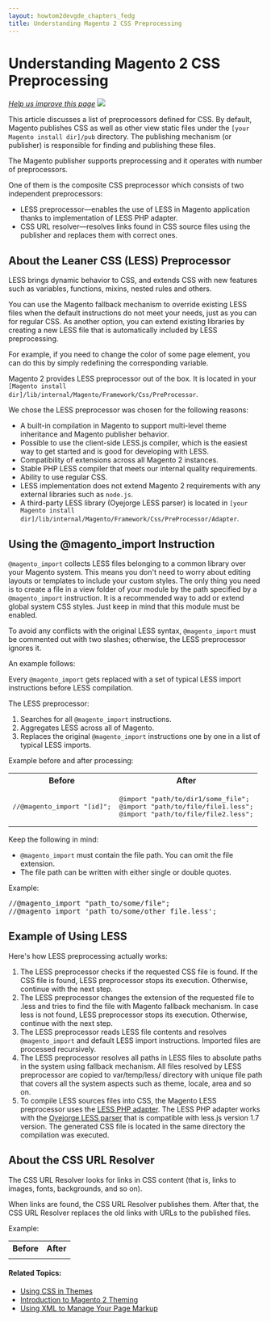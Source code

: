 ```yaml
---
layout: howtom2devgde_chapters_fedg
title: Understanding Magento 2 CSS Preprocessing
---
```

 
<h1 id="fedg_css-preprocess-overview">Understanding Magento 2 CSS Preprocessing</h1>

<p><a href="{{ site.githuburl }}guides/m2fedg/v1.0.0.0/css/css-preprocess.md" target="_blank"><em>Help us improve this page</em></a>&nbsp;<img src="{{ site.baseurl }}common/images/newWindow.gif"/></p>

This article discusses a list of preprocessors defined for CSS. By default, Magento publishes CSS as well as other view static files under the <code>[your Magento install dir]/pub</code> directory. The  publishing mechanism (or publisher) is responsible for finding and publishing these files. 

The Magento publisher supports preprocessing and it operates with number of preprocessors.

One of them is the composite CSS preprocessor which consists of two independent preprocessors: 

*	LESS preprocessor&mdash;enables the use of LESS in Magento application thanks to implementation of LESS PHP adapter.
*	CSS URL resolver&mdash;resolves links found in CSS source files using the publisher and replaces them with correct ones.

<h2 id="fedg_css-less-intro">About the Leaner CSS (LESS) Preprocessor</h2>

LESS brings dynamic behavior to CSS, and extends CSS with new features such as variables, functions, mixins, nested rules and others. 

You can use the Magento fallback mechanism to override existing LESS files when the default instructions do not meet your needs, just as you can for regular CSS. As another option, you can extend existing libraries by creating a new LESS file that is automatically included by LESS preprocessing. 

For example, if you need to change the color of some page element, you can do this by simply redefining the corresponding variable.

Magento 2 provides LESS preprocessor out of the box. It is located in your <code>[Magento install dir]/lib/internal/Magento/Framework/Css/PreProcessor</code>.

We chose the LESS preprocessor was chosen for the following reasons:  

*	A built-in compilation in Magento to support multi-level theme inheritance and Magento publisher behavior.
*	Possible to use the client-side LESS.js compiler, which is the easiest way to get started and is good for developing with LESS.
*	Compatibility of extensions across all Magento 2 instances.
*	Stable PHP LESS compiler that meets our internal quality requirements.
*	Ability to use regular CSS.
*	LESS implementation does not extend Magento 2 requirements with any external libraries such as <code>node.js</code>.
*	A third-party LESS library (Oyejorge LESS parser) is located in <code>[your Magento install dir]/lib/internal/Magento/Framework/Css/PreProcessor/Adapter</code>. 

<h2 id="fedg_css-magento-import">Using the @magento_import Instruction</h2>

<code>@magento_import</code> collects LESS files belonging to a common library over your Magento system. This means you don't need to worry about editing layouts or templates to include your custom styles. The only thing you need is to create a file in a view folder of your module by the path specified by a <code>@magento_import</code> instruction. It is a recommended way to add or extend global system CSS styles. Just keep in mind that this module must be enabled.

To avoid any conflicts with the original LESS syntax, `@magento_import` must be commented out with two slashes; otherwise, the LESS preprocessor ignores it.

An example follows:

<script src="https://gist.github.com/xcomSteveJohnson/f03b22f16fa2022cb0d7.js"></script>

Every `@magento_import` gets replaced with a set of typical LESS import instructions before LESS compilation.

The LESS preprocessor:

1.	Searches for all `@magento_import` instructions.
2.	Aggregates LESS across all of Magento.
3.	Replaces the original `@magento_import` instructions one by one in a list of typical LESS imports. 

Example before and after processing:

<table>
	<tbody>
		<tr class="table-headings">
			<th>Before</th>
			<th>After</th>
		</tr>
	<tr class="even">
		<td><pre>//@magento_import "[id]";</pre></td>
		<td><pre>@import "path/to/dir1/some_file";
@import "path/to/file/file1.less";
@import "path/to/file/file2.less";</pre></td>
	</tr>
	</tbody>
</table>

Keep the following in mind:

*	<code>@magento_import</code> must contain the file path. You can omit the file extension.
*	The file path can be written with either single or double quotes.

<p>Example:</p>

<pre>//@magento_import "path_to/some/file";
//@magento_import 'path_to/some/other_file.less';</pre>

<h2 id="fedg_css-preprocess_less-example">Example of Using LESS</h2>

Here's how LESS preprocessing actually works:

1.	The LESS preprocessor checks if the requested CSS file is found. If the CSS file is found, LESS preprocessor stops its execution. Otherwise, continue with the next step. 
2.	The LESS preprocessor changes the extension of the requested file to .less and tries to find the file with Magento fallback mechanism. In case less is not found, LESS preprocessor stops its execution. Otherwise, continue with the next step.
3.	The LESS preprocessor reads LESS file contents and resolves <code>@magento_import</code> and default LESS import instructions. Imported files are processed recursively.
4.	The LESS preprocessor resolves all paths in LESS files to absolute paths in the system using fallback mechanism. All files resolved by LESS preprocessor are copied to var/temp/less/ directory with unique file path  that covers all the system aspects such as theme, locale, area and so on.
5.	To compile LESS sources files into CSS, the Magento LESS preprocessor uses the <a href="https://github.com/magento/magento2/blob/master/lib/internal/Magento/Framework/Css/PreProcessor/AdapterInterface.php" target="_blank">LESS PHP adapter</a>. The LESS PHP adapter works with the <a href="https://github.com/magento/magento2/blob/master/lib/internal/Magento/Framework/Css/PreProcessor/Adapter/Oyejorge.php" target="_blank">Oyejorge LESS parser</a> that is compatible with less.js version 1.7 version. The generated CSS file is located in the same directory the compilation was executed. 

<h2 id="fedg_css-preprocess-url-resolver">About the CSS URL Resolver</h2>
<p>The CSS URL Resolver looks for links in CSS content (that is, links to images, fonts, backgrounds, and so on).</p>
<p>When links are found, the CSS URL Resolver publishes them. After that, the CSS URL Resolver replaces the old links with URLs to the published files. </p>
<p>Example:</p>

<table>
	<tbody>
		<tr class="table-headings">
			<th>Before</th>
			<th>After</th>
		</tr>
	<tr class="even">
		<td><script src="https://gist.github.com/xcomSteveJohnson/00b91311155da6aa95fc.js"></script></td>
		<td><script src="https://gist.github.com/xcomSteveJohnson/840d2750624894c44f9a.js"></script></td>
	</tr>
	</tbody>
</table>

#### Related Topics:

*	<a href="{{ site.baseurl }}guides/m2fedg/v1.0.0.0/css/css-themes.html">Using CSS in Themes</a>
*	<a href="{{ site.baseurl }}guides/m2fedg/v1.0.0.0/layout/layout-overview.html">Introduction to Magento 2 Theming </a>
*	<a href="{{ site.baseurl }}guides/m2fedg/v1.0.0.0/layout/layout-xml-page-markup.html">Using XML to Manage Your Page Markup</a>

